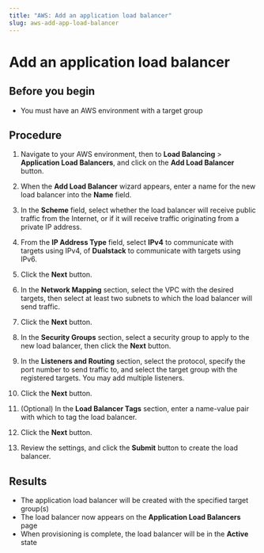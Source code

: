 ```yaml
---
title: "AWS: Add an application load balancer"
slug: aws-add-app-load-balancer
---
```


# Add an application load balancer

## Before you begin

-   You must have an AWS environment with a target group

## Procedure

1.  Navigate to your AWS environment, then to **Load Balancing** &gt; **Application Load Balancers**, and click on the **Add Load Balancer** button.

2.  When the **Add Load Balancer** wizard appears, enter a name for the new load balancer into the **Name** field.

3.  In the **Scheme** field, select whether the load balancer will receive public traffic from the Internet, or if it will receive traffic originating from a private IP address.

4.  From the **IP Address Type** field, select **IPv4** to communicate with targets using IPv4, of **Dualstack** to communicate with targets using IPv6.

5.  Click the **Next** button.

6.  In the **Network Mapping** section, select the VPC with the desired targets, then select at least two subnets to which the load balancer will send traffic.

7.  Click the **Next** button.

8.  In the **Security Groups** section, select a security group to apply to the new load balancer, then click the **Next** button.

9.  In the **Listeners and Routing** section, select the protocol, specify the port number to send traffic to, and select the target group with the registered targets. You may add multiple listeners.

10. Click the **Next** button.

11. \(Optional\) In the **Load Balancer Tags** section, enter a name-value pair with which to tag the load balancer.

12. Click the **Next** button.

13. Review the settings, and click the **Submit** button to create the load balancer.


## Results

-   The application load balancer will be created with the specified target group\(s\)
-   The load balancer now appears on the **Application Load Balancers** page
-   When provisioning is complete, the load balancer will be in the **Active** state


